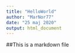 ```yaml
---
title: "HelloWorld"
author: "MarNor77"
date: "25 maj 2020"
output: html_document
---
```


##This is a markdown file